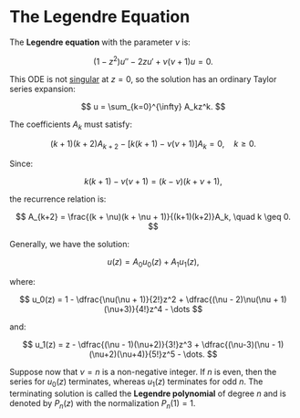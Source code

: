 # The Legendre Equation

The **Legendre equation** with the parameter $\nu$ is:

$$
    (1-z^2)u'' -2zu' + \nu(\nu+1)u=0.
$$

This ODE is not [singular](/workflows/#/mathematics/differential_equations/Linear-Differential-Operators) at $z = 0,$ so the solution has an ordinary Taylor series expansion:

$$
    u = \sum_{k=0}^{\infty} A_kz^k.
$$

The coefficients $A_k$ must satisfy:

$$
    (k+1)(k+2)A_{k+2} - [k(k+1)-\nu(\nu + 1)]A_k = 0, \quad k \geq 0.
$$

Since:

$$
    k(k+1) - \nu(\nu + 1) = (k - \nu)(k + \nu + 1),
$$

the recurrence relation is:

$$
    A_{k+2} = \frac{(k + \nu)(k + \nu + 1)}{(k+1)(k+2)}A_k, \quad k \geq 0.
$$

Generally, we have the solution:

$$
    u(z) = A_0u_0(z) + A_1u_1(z),
$$

where:

$$
    u_0(z) = 1 - \dfrac{\nu(\nu + 1)}{2!}z^2 + \dfrac{(\nu - 2)\nu(\nu + 1)(\nu+3)}{4!}z^4 - \dots
$$

and:

$$
    u_1(z) = z - \dfrac{(\nu - 1)(\nu+2)}{3!}z^3 + \dfrac{(\nu-3)(\nu - 1)(\nu+2)(\nu+4)}{5!}z^5 - \dots.
$$

Suppose now that $\nu = n$ is a non-negative integer. If $n$ is even, then the series for $u_0(z)$ terminates, whereas $u_1(z)$ terminates for odd $n.$ The terminating solution is called the **Legendre polynomial** of degree $n$ and is denoted by $P_n(z)$ with the normalization $P_n(1)=1.$